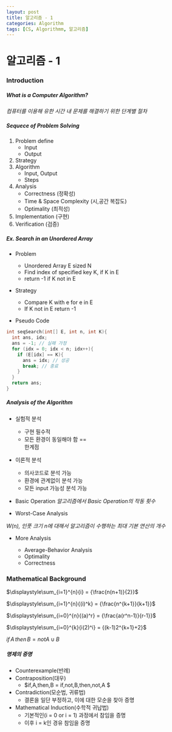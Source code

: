 ```yaml
---
layout: post
title: 알고리즘 - 1
categories: Algorithm
tags: [CS, Algorithmm, 알고리즘]
---
```


# 알고리즘 - 1

### Introduction

##### What is a Computer Algorithm?

_컴퓨터를 이용해 유한 시간 내 문제를 해결하기 위한 단계별 절차_

##### Sequece of Problem Solving

1. Problem define
   - Input
   - Output
2. Strategy
3. Algorithm
   - Input, Output
   - Steps
4. Analysis
   - Correctness (정확성)
   - Time & Space Complexity (시,공간 복잡도)
   - Optimality (최적성)
5. Implementation (구현)
6. Verification (검증)

##### Ex. Search in an Unordered Array

- Problem

  - Unordered Array E sized N
  - Find index of specified key K, if K in E
  - return -1 if K not in E

- Strategy

  - Compare K with e for e in E
  - If K not in E return -1

- Pseudo Code

```c
int seqSearch(int[] E, int n, int K){
  int ans, idx;
  ans = -1; // 실패 가정
  for (idx = 0; idx < n; idx++){
    if (E[idx] == K){
      ans = idx; // 성공
      break; // 종료
    }
  }
  return ans;
}
```

##### Analysis of the Algorithm

- 실험적 분석
  - 구현 필수적
  - 모든 환경이 동일해야 함 == <div class="red">한계점
- 이론적 분석

  - 의사코드로 분석 가능
  - 환경에 관계없이 분석 가능
  - 모든 input 가능성 분석 가능

- Basic Operation
  _알고리즘에서 Basic Operation의 작동 횟수_

- Worst-Case Analysis

_W(n), 인풋 크기 n에 대해서 알고리즘이 수행하는 *최대 기본 연산*의 개수_

- More Analysis

  - Average-Behavior Analysis
  - Optimality
  - Correctness

### Mathematical Background

$\displaystyle\sum_{i=1}^{n}{i} = {\frac{n(n+1)}{2}}$

$\displaystyle\sum_{i=1}^{n}{(i)^k} = {\frac{n^{k+1}}{k+1}}$

$\displaystyle\sum_{i=0}^{n}{(a)^r} = {\frac{a(r^n-1)}{r-1}}$

$\displaystyle\sum_{i=0}^{k}{i(2)^i} = {(k-1)2^{k+1}+2}$

$if\,A\,then\,B = not A \cup B$

##### 명제의 증명

- Counterexample(반례)
- Contraposition(대우)
  - $if\,A\,then\,B = if\,not\,B\,then\,not\,A $
- Contradiction(모순법, 귀류법)
  - 결론을 일단 부정하고, 이에 대한 모순을 찾아 증명
- Mathematical Induction(수학적 귀납법)
  - 기본적인(i = 0 or i = 1) 과정에서 참임을 증명
  - 이후 i = k인 경유 참임을 증명
